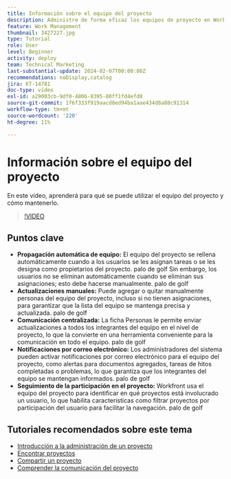 ```yaml
---
title: Información sobre el equipo del proyecto
description: Administre de forma eficaz los equipos de proyecto en Workfront con la población automática del equipo, las actualizaciones manuales, la comunicación centralizada, las notificaciones por correo electrónico y el seguimiento de la participación en el proyecto para lograr una colaboración optimizada.
feature: Work Management
thumbnail: 3427227.jpg
type: Tutorial
role: User
level: Beginner
activity: deploy
team: Technical Marketing
last-substantial-update: 2024-02-07T00:00:00Z
recommendations: noDisplay,catalog
jira: KT-14781
doc-type: video
exl-id: a29003cb-9df0-4806-8395-80ff1fd4efd8
source-git-commit: 1f6f333f919aacd8ed94ba1aae434d8a80c91314
workflow-type: tm+mt
source-wordcount: '220'
ht-degree: 11%

---
```


# Información sobre el equipo del proyecto

En este vídeo, aprenderá para qué se puede utilizar el equipo del proyecto y cómo mantenerlo.

>[!VIDEO](https://video.tv.adobe.com/v/3427227/?quality=12&learn=on&enablevpops)

## Puntos clave

* **Propagación automática de equipo:** El equipo del proyecto se rellena automáticamente cuando a los usuarios se les asignan tareas o se les designa como propietarios del proyecto. palo de golf Sin embargo, los usuarios no se eliminan automáticamente cuando se eliminan sus asignaciones; esto debe hacerse manualmente. palo de golf
* **Actualizaciones manuales:** Puede agregar o quitar manualmente personas del equipo del proyecto, incluso si no tienen asignaciones, para garantizar que la lista del equipo se mantenga precisa y actualizada. palo de golf
* **Comunicación centralizada:** La ficha Personas le permite enviar actualizaciones a todos los integrantes del equipo en el nivel de proyecto, lo que la convierte en una herramienta conveniente para la comunicación en todo el equipo. palo de golf
* **Notificaciones por correo electrónico:** Los administradores del sistema pueden activar notificaciones por correo electrónico para el equipo del proyecto, como alertas para documentos agregados, tareas de hitos completadas o problemas, lo que garantiza que los integrantes del equipo se mantengan informados. palo de golf
* **Seguimiento de la participación en el proyecto:** Workfront usa el equipo del proyecto para identificar en qué proyectos está involucrado un usuario, lo que habilita características como filtrar proyectos por participación del usuario para facilitar la navegación. palo de golf

## Tutoriales recomendados sobre este tema

* [Introducción a la administración de un proyecto](/help/manage-work/projects/getting-started-manage-a-project.md)
* [Encontrar proyectos](/help/manage-work/projects/find-projects.md)
* [Compartir un proyecto](/help/manage-work/projects/share-a-project.md)
* [Comprender la comunicación del proyecto](/help/manage-work/projects/understand-project-communication.md)
